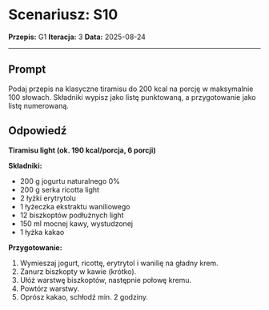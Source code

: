 ﻿# Scenariusz: S10
**Przepis:** G1
**Iteracja:** 3
**Data:** 2025-08-24

---

## Prompt
Podaj przepis na klasyczne tiramisu do 200 kcal na porcję w maksymalnie 100 słowach. Składniki wypisz jako listę punktowaną, a przygotowanie jako listę numerowaną.


## Odpowiedź
**Tiramisu light (ok. 190 kcal/porcja, 6 porcji)**

**Składniki:**

* 200 g jogurtu naturalnego 0%
* 200 g serka ricotta light
* 2 łyżki erytrytolu
* 1 łyżeczka ekstraktu waniliowego
* 12 biszkoptów podłużnych light
* 150 ml mocnej kawy, wystudzonej
* 1 łyżka kakao

**Przygotowanie:**

1. Wymieszaj jogurt, ricottę, erytrytol i wanilię na gładny krem.
2. Zanurz biszkopty w kawie (krótko).
3. Ułóż warstwę biszkoptów, następnie połowę kremu.
4. Powtórz warstwy.
5. Oprósz kakao, schłodź min. 2 godziny.
